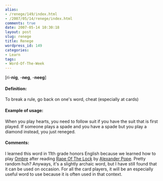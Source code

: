 ```yaml
---
alias:
- /renege/149/index.html
- /2007/05/14/renege/index.html
comments: true
date: 2007-05-14 10:30:18
layout: post
slug: renege
title: Renege
wordpress_id: 149
categories:
- Learn
tags:
- Word-Of-The-Week
---
```


[ri-**nig**, -**neg**, -**neeg**]


#### Definition:


To break a rule, go back on one's word, cheat (especially at cards)



#### Example of usage:


When you play hearts, you need to follow suit if you have the suit that is first played.  If someone plays a spade and you have a spade but you play a diamond instead, you just reneged.



#### Comments:


I learned this word in 11th grade honors English because we learned how to play [Ombre](http://en.wikipedia.org/wiki/Ombre) after reading [Rape Of The Lock](http://en.wikipedia.org/wiki/Rape_of_the_lock) by [Alexander Pope](http://en.wikipedia.org/wiki/Alexander_Pope).  Pretty random huh?  Anyways, it's a slightly archaic word, but I have still found that it can be used on occasion.  For all the card players, it will be an especially useful word to use because it is often used in that context.
